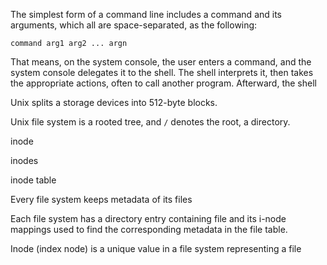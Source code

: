 The simplest form of a command line includes a command and its arguments, which all are space-separated, as the following:

`command arg1 arg2 ... argn`

That means, on the system console, the user enters a command, and the system console delegates it to the shell. The shell interprets it, then takes the appropriate actions, often to call another program. Afterward, the shell

Unix splits a storage devices into 512-byte blocks.

Unix file system is a rooted tree, and `/` denotes the root, a directory.


inode

inodes

inode table

Every file system keeps metadata of its files 

Each file system has a directory entry containing file and its i-node mappings used to find the corresponding metadata in the file table.

Inode (index node) is a unique value in a file system representing a file 